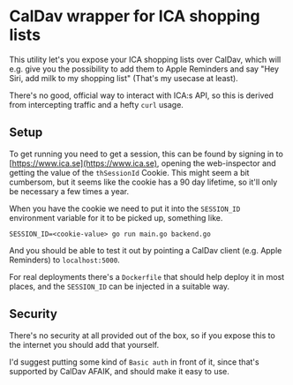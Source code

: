 # CalDav wrapper for ICA shopping lists

This utility let's you expose your ICA shopping lists over CalDav, which will e.g. give you the possibility to add them to Apple Reminders and say "Hey Siri, add milk to my shopping list" (That's my usecase at least).

There's no good, official way to interact with ICA:s API, so this is derived from intercepting traffic and a hefty `curl` usage.

## Setup

To get running you need to get a session, this can be found by signing in to [https://www.ica.se](https://www.ica.se), opening the web-inspector and getting the value of the `thSessionId` Cookie. This might seem a bit cumbersom, but it seems like the cookie has a 90 day lifetime, so it'll only be necessary a few times a year.

When you have the cookie we need to put it into the `SESSION_ID` environment variable for it to be picked up, something like.

```shell
SESSION_ID=<cookie-value> go run main.go backend.go
```

And you should be able to test it out by pointing a CalDav client (e.g. Apple Reminders) to `localhost:5000`.

For real deployments there's a `Dockerfile` that should help deploy it in most places, and the `SESSION_ID` can be injected in a suitable way.


## Security

There's no security at all provided out of the box, so if you expose this to the internet you should add that yourself.

I'd suggest putting some kind of `Basic auth` in front of it, since that's supported by CalDav AFAIK, and should make it easy to use.

